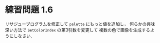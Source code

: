 # 練習問題 1.6

リサジュープログラムを修正して `palette` にもっと値を追加し，
何らかの興味深い方法で `SetColorIndex` の第3引数を変更して
複数の色で画像を生成するようにしなさい．
